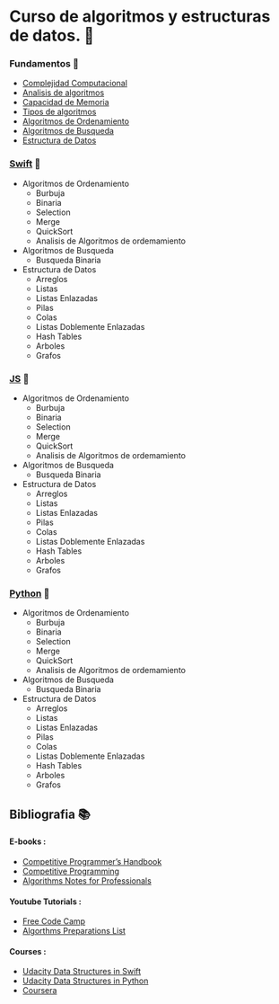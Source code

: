 # Curso de algoritmos y estructuras de datos. 🧮

### Fundamentos 📝

* [Complejidad Computacional](https://github.com/alchemist3301/curso-de-algoritmos/blob/main/fundamentos/01-fundamentals.md#complejidad-computacional-wiki-reference)
* [Analisis de algoritmos](https://github.com/alchemist3301/curso-de-algoritmos/blob/main/fundamentos/01-fundamentals.md#analisis-de-algoritmos-wiki-reference)
* [Capacidad de Memoria](https://github.com/alchemist3301/curso-de-algoritmos/blob/main/fundamentos/01-fundamentals.md#capacidad-de-memoria)
* [Tipos de algoritmos](https://github.com/alchemist3301/curso-de-algoritmos/blob/main/fundamentos/01-fundamentals.md#tipos-de-algoritmos)
* [Algoritmos de Ordenamiento](https://github.com/alchemist3301/curso-de-algoritmos/blob/main/fundamentos/01-fundamentals.md#algoritmos-de-ordenamiento)
* [Algoritmos de Busqueda](https://github.com/alchemist3301/curso-de-algoritmos/blob/main/fundamentos/01-fundamentals.md#algoritmos-de-busqueda)
* [Estructura de Datos](https://github.com/alchemist3301/curso-de-algoritmos/blob/main/fundamentos/01-fundamentals.md#estructura-de-datos)

### [Swift](https://github.com/alchemist-301/curso-de-algoritmos/tree/main/swift) 🍏

* Algoritmos de Ordenamiento
  * Burbuja
  * Binaria
  * Selection
  * Merge
  * QuickSort
  * Analisis de Algoritmos de ordemamiento
* Algoritmos de Busqueda
    * Busqueda Binaria
* Estructura de Datos
  * Arreglos
  * Listas
  * Listas Enlazadas
  * Pilas
  * Colas
  * Listas Doblemente Enlazadas
  * Hash Tables
  * Arboles
  * Grafos


### [JS](https://github.com/alchemist-301/curso-de-algoritmos/tree/main/javascript) 🍌
* Algoritmos de Ordenamiento
  * Burbuja
  * Binaria
  * Selection
  * Merge
  * QuickSort
  * Analisis de Algoritmos de ordemamiento
* Algoritmos de Busqueda
    * Busqueda Binaria
* Estructura de Datos
  * Arreglos
  * Listas
  * Listas Enlazadas
  * Pilas
  * Colas
  * Listas Doblemente Enlazadas
  * Hash Tables
  * Arboles
  * Grafos
  
### [Python](https://github.com/alchemist-301/curso-de-algoritmos/tree/main/python) 🐍
* Algoritmos de Ordenamiento
  * Burbuja
  * Binaria
  * Selection
  * Merge
  * QuickSort
  * Analisis de Algoritmos de ordemamiento
* Algoritmos de Busqueda
    * Busqueda Binaria
* Estructura de Datos
  * Arreglos
  * Listas
  * Listas Enlazadas
  * Pilas
  * Colas
  * Listas Doblemente Enlazadas
  * Hash Tables
  * Arboles
  * Grafos

## Bibliografia 📚

#### E-books :

* [ Competitive Programmer’s Handbook ](https://cses.fi/book/book.pdf)
* [ Competitive Programming ](https://www.comp.nus.edu.sg/~stevenha/myteaching/competitive_programming/cp1.pdf)
* [ Algorithms Notes for Professionals](https://openlibra.com/es/book/algorithms-notes-for-professionals)

#### Youtube Tutorials :

* [Free Code Camp](https://www.youtube.com/watch?v=t2CEgPsws3U&t=739s)
* [Algorthms Preparations List](https://www.youtube.com/watch?v=t2CEgPsws3U&list=PLVzHx209dzcWc5-OC8-Has_Jok7ft1Xfs&index=2)

#### Courses :

* [Udacity Data Structures in Swift]()
* [Udacity Data Structures in Python]()
* [Coursera]()
